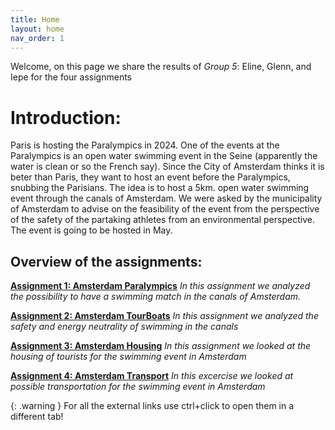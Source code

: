 ```yaml
---
title: Home
layout: home
nav_order: 1
---
```


Welcome, on this page we share the results of *Group 5*: Eline, Glenn, and Iepe for the four assignments

# Introduction:

Paris is hosting the Paralympics in 2024. One of the events at the Paralympics is an open water swimming event in the Seine (apparently the water is clean or so the French say). Since the City of Amsterdam thinks it is beter than Paris, they want to host an event before the Paralympics, snubbing the Parisians. The idea is to host a 5km. open water swimming event through the canals of Amsterdam. We were asked by the municipality of Amsterdam to advise on the feasibility of the event from the perspective of the safety of the partaking athletes from an environmental perspective. The event is going to be hosted in May.

## Overview of the assignments:

[**Assignment 1: Amsterdam Paralympics**]({{site.baseurl}}/assignment-1)
_In this assignment we analyzed the possibility to have a swimming match in the canals of Amsterdam._

[**Assignment 2: Amsterdam TourBoats**]({{site.baseurl}}/assignment-2)
_In this assignment we analyzed the safety and energy neutrality of swimming in the canals_

[**Assignment 3: Amsterdam Housing**]({{site.baseurl}}/assignment-3)
_In this assignment we looked at the housing of tourists for the swimming event in Amsterdam_

[**Assignment 4: Amsterdam Transport**]({{site.baseurl}}/assignment-4)
_In this excercise we looked at possible transportation for the swimming event in Amsterdam_

{: .warning } For all the external links use ctrl+click to open them in a different tab!
